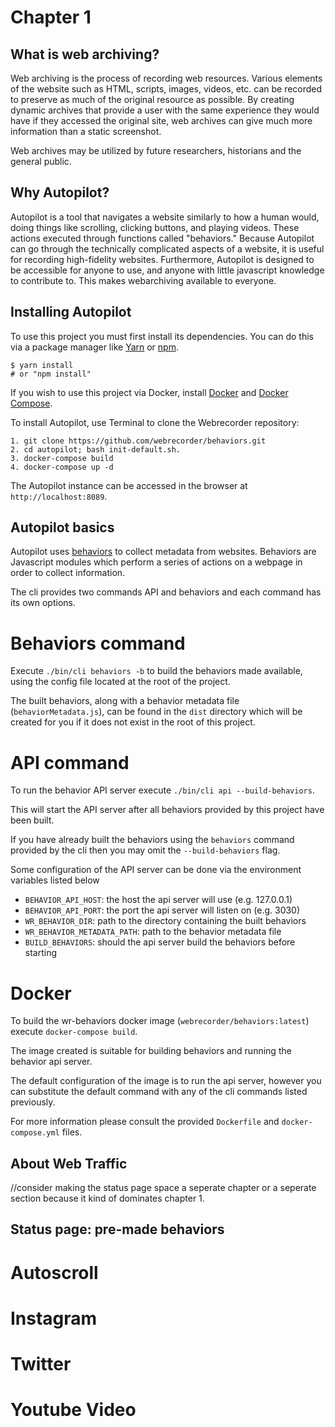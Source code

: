 # Chapter 1


## What is web archiving?

Web archiving is the process of recording web resources. Various elements of the website such as HTML, scripts, images, videos, etc. can be recorded to preserve as much of the original resource as possible. By creating dynamic archives that provide a user with the same experience they would have if they accessed the original site, web archives can give much more information than a static screenshot.

Web archives may be utilized by future researchers, historians and the general public.

## Why Autopilot?

Autopilot is a tool that navigates a website similarly to how a human would, doing things like scrolling, clicking buttons, and playing videos. These actions executed through functions called "behaviors." Because Autopilot can go through the technically complicated aspects of a website, it is useful for recording high-fidelity websites. Furthermore, Autopilot is designed to be accessible for anyone to use, and anyone with little javascript knowledge to contribute to. This makes webarchiving available to everyone.

## Installing Autopilot

To use this project you must first install its dependencies. You can do this via a package manager like [Yarn](https://classic.yarnpkg.com/en/docs/install/#mac-stable) or [npm](https://www.npmjs.com/).

```
$ yarn install
# or "npm install"
```

If you wish to use this project via Docker, install [Docker](https://docs.docker.com/get-docker/) and [Docker Compose](https://docs.docker.com/compose/install/).

To install Autopilot, use Terminal to clone the Webrecorder repository:
```
1. git clone https://github.com/webrecorder/behaviors.git
2. cd autopilot; bash init-default.sh.
3. docker-compose build
4. docker-compose up -d
```

The Autopilot instance can be accessed in the browser at `http://localhost:8089`.


## Autopilot basics
Autopilot uses [behaviors](https://github.com/webrecorder/behaviors/blob/master/manual/behaviors.md) to collect metadata from websites. Behaviors are Javascript modules which perform a series of actions on a webpage in order to collect information.


The cli provides two commands API and behaviors and each command has its own options.

# Behaviors command

Execute `./bin/cli behaviors -b` to build the behaviors made available, using the config file located at the root of the project.

The built behaviors, along with a behavior metadata file (`behaviorMetadata.js`), can be found in the `dist` directory which will be created for you if it does not exist in the root of this project.


# API command

To run the behavior API server execute `./bin/cli api --build-behaviors`.

This will start the API server after all behaviors provided by this project have been built.

If you have already built the behaviors using the `behaviors` command provided by the cli then you may omit the `--build-behaviors` flag.


Some configuration of the API server can be done via the environment variables listed below

* `BEHAVIOR_API_HOST`: the host the api server will use (e.g. 127.0.0.1)
* `BEHAVIOR_API_PORT`: the port the api server will listen on (e.g. 3030)
* `WR_BEHAVIOR_DIR`: path to the directory containing the built behaviors
* `WR_BEHAVIOR_METADATA_PATH`: path to the behavior metadata file
* `BUILD_BEHAVIORS`: should the api server build the behaviors before starting



# Docker
To build the wr-behaviors docker image (`webrecorder/behaviors:latest`) execute `docker-compose build`.

The image created is suitable for building behaviors and running the behavior api server.

The default configuration of the image is to run the api server, however you can substitute the default command with any of the cli commands listed previously.

For more information please consult the provided `Dockerfile` and `docker-compose.yml` files.

## About Web Traffic


//consider making the status page space a seperate chapter or a seperate section because it kind of dominates chapter 1.
## Status page: pre-made behaviors

# Autoscroll


# Instagram

# Twitter

# Youtube Video



